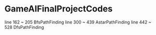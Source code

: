 # GameAIFinalProjectCodes

line 162 ~ 205 BfsPathFinding
line 300 ~ 439 AstarPathFinding
line 442 ~ 528 DfsPathFinding
